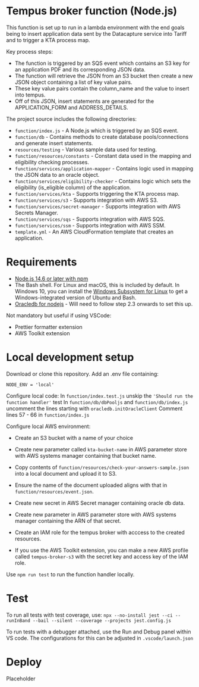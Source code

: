 # Tempus broker function (Node.js)
This function is set up to run in a lambda environment with the end goals being to insert application data sent by the Datacapture service into Tariff and to trigger a KTA process map.

Key process steps:

- The function is triggered by an SQS event which contains an S3 key for an application PDF and its corresponding JSON data.
- The function will retrieve the JSON from an S3 bucket then create a new JSON object containing a list of key value pairs.
- These key value pairs contain the column_name and the value to insert into tempus.
- Off of this JSON, insert statements are generated for the APPLICATION_FORM and ADDRESS_DETAILS.

The project source includes the following directories:

- `function/index.js` - A Node.js which is triggered by an SQS event.
- `function/db` - Contains methods to create database pools/connections and generate insert statements.
- `resources/testing` - Various sample data used for testing.
- `function/resources/constants` - Constant data used in the mapping and eligibility checking processes.
- `function/services/application-mapper` - Contains logic used in mapping the JSON data to an oracle object.
- `function/services/eligibility-checker` - Contains logic which sets the eligibility (is_eligible column) of the application.
- `function/services/kta` - Supports triggering the KTA process map.
- `function/services/s3` - Supports integration with AWS S3.
- `function/services/secret-manager` - Supports integration with AWS Secrets Manager.
- `function/services/sqs` - Supports integration with AWS SQS.
- `function/services/ssm` - Supports integration with AWS SSM.
- `template.yml` - An AWS CloudFormation template that creates an application.


# Requirements
- [Node.js 14.6 or later with npm](https://nodejs.org/en/download/releases/)
- The Bash shell. For Linux and macOS, this is included by default. In Windows 10, you can install the [Windows Subsystem for Linux](https://docs.microsoft.com/en-us/windows/wsl/install-win10) to get a Windows-integrated version of Ubuntu and Bash.
- [Oracledb for nodejs](https://node-oracledb.readthedocs.io/en/latest/) - Will need to follow step 2.3 onwards to set this up.

Not mandatory but useful if using VSCode:
- Prettier formatter extension
- AWS Toolkit extension

# Local development setup

Download or clone this repository.
Add an .env file containing:

   `NODE_ENV = 'local'`

Configure local code:
    In `function/index.test.js` unskip the `'Should run the function handler'` test
    In `function/db/dbPooljs` and `function/db/index.js` uncomment the lines starting with `oracledb.initOracleClient`
    Comment lines 57 - 66 in `function/index.js`

Configure local AWS environment:
- Create an S3 bucket with a name of your choice
- Create new parameter called `kta-bucket-name` in AWS parameter store with AWS systems manager containing that bucket name.
- Copy contents of `function/resources/check-your-answers-sample.json` into a local document and upload it to S3.
- Ensure the name of the document uploaded aligns with that in `function/resources/event.json`.

- Create new secret in AWS Secret manager containing oracle db data.
- Create new parameter in AWS parameter store with AWS systems manager containing the ARN of that secret.

- Create an IAM role for the tempus broker with acccess to the created resources.
- If you use the AWS Toolkit extension, you can make a new AWS profile called `tempus-broker-s3` with the secret
  key and access key of the IAM role.

Use `npm run test` to run the function handler locally.

# Test

To run all tests with test coverage, use:
`npx --no-install jest --ci --runInBand --bail --silent --coverage --projects jest.config.js`

To run tests with a debugger attached, use the Run and Debug panel within VS code. The configurations for this can be adjusted in
`.vscode/launch.json`
# Deploy
 
Placeholder

